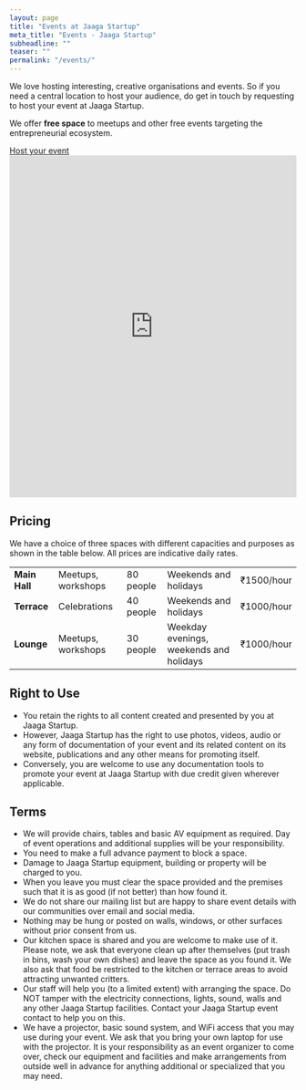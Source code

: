 ```yaml
---
layout: page
title: "Events at Jaaga Startup"
meta_title: "Events - Jaaga Startup"
subheadline: ""
teaser: ""
permalink: "/events/"
---
```


We love hosting interesting, creative organisations and events. So if you need a central location to host your audience, do get in touch by requesting to host your event at Jaaga Startup. 

We offer **free space** to meetups and other free events targeting the entrepreneurial ecosystem.

<div class="small-12 text-center columns">
<a class="button large radius alert" href="https://app.timebridge.com/#/meet/JaagaStartup">Host your event</a>
</div>


<iframe src="https://calendar.google.com/calendar/embed?showTitle=0&amp;showPrint=0&amp;showCalendars=0&amp;height=600&amp;wkst=2&amp;bgcolor=%23FFFFFF&amp;src=en.indian%23holiday%40group.v.calendar.google.com&amp;color=%230F4B38&amp;ctz=Asia%2FCalcutta" style="border-width:0" width="100%" height="600" frameborder="0" scrolling="no"></iframe>


## Pricing

We have a choice of three spaces with different capacities and purposes as shown in the table below. All prices are indicative daily rates.

<table>
    <tr>
        <td><b>Main Hall</b></td>
        <td>Meetups, workshops</td>
        <td>80 people</td>
        <td>Weekends and holidays</td>
        <td>₹1500/hour</td>
    </tr>
    <tr>
        <td><b>Terrace</b></td>
        <td>Celebrations</td>
        <td>40 people</td>
        <td>Weekends and holidays</td>
        <td>₹1000/hour</td>
    </tr>
    <tr>
        <td><b>Lounge</b></td>
        <td>Meetups, workshops</td>
        <td>30 people</td>
        <td>Weekday evenings, weekends and holidays</td>
        <td>₹1000/hour</td>
    </tr>
</table>


## Right to Use

- You retain the rights to all content created and presented by you at Jaaga Startup.
- However, Jaaga Startup has the right to use photos, videos, audio or any form of documentation of your event and its related content on its website, publications and any other means for promoting itself.
- Conversely, you are welcome to use any documentation tools to promote your event at Jaaga Startup with due credit given wherever applicable.

## Terms

- We will provide chairs, tables and basic AV equipment as required. Day of event operations and additional supplies will be your responsibility.
- You need to make a full advance payment to block a space.
- Damage to Jaaga Startup equipment, building or property will be charged to you.
- When you leave you must clear the space provided and the premises such that it is as good (if not better) than how found it.
- We do not share our mailing list but are happy to share event details with our communities over email and social media.
- Nothing may be hung or posted on walls, windows, or other surfaces without prior consent from us.
- Our kitchen space is shared and you are welcome to make use of it.  Please note, we ask that everyone clean up after themselves (put trash in bins, wash your own dishes) and leave the space as you found it.  We also ask that food be restricted to the kitchen or terrace areas to avoid attracting unwanted critters.
- Our staff will help you (to a limited extent) with arranging the space. Do NOT tamper with the electricity connections, lights, sound, walls and any other Jaaga Startup facilities. Contact your Jaaga Startup event contact to help you on this.
- We have a projector, basic sound system, and WiFi access that you may use during your event. We ask that you bring your own laptop for use with the projector. It is your responsibility as an event organizer to come over, check our equipment and facilities and make arrangements from outside well in advance for anything additional or specialized that you may need.

<br/>
